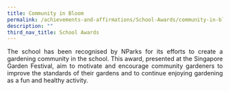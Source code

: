 ```yaml
---
title: Community in Bloom
permalink: /achievements-and-affirmations/School-Awards/community-in-bloom/
description: ""
third_nav_title: School Awards
---
```

<p style="text-align:justify">The school has been recognised by NParks for its efforts to create a gardening community in the school. This award, presented at the Singapore Garden Festival, aim to motivate and encourage community gardeners to improve the standards of their gardens and to continue enjoying gardening as a fun and healthy activity.</p>